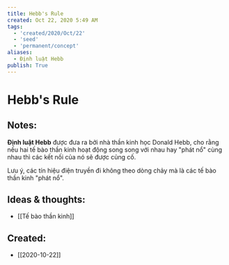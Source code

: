 ```yaml
---
title: Hebb's Rule
created: Oct 22, 2020 5:49 AM
tags:
  - 'created/2020/Oct/22'
  - 'seed'
  - 'permanent/concept'
aliases:
  - Định luật Hebb
publish: True
---
```

# Hebb's Rule

## Notes:
**Định luật Hebb** được đưa ra bởi nhà thần kinh học Donald Hebb, cho rằng nếu hai tế bào thần kinh hoạt động song song với nhau hay "phát nổ" cùng nhau thì các kết nối của nó sẽ được củng cố. 

Lưu ý, các tín hiệu điện truyền đi không theo dòng chảy mà là các tế bào thần kinh "phát nổ".


## Ideas & thoughts:
- [[Tế bào thần kinh]]

## Created:
- [[2020-10-22]]
